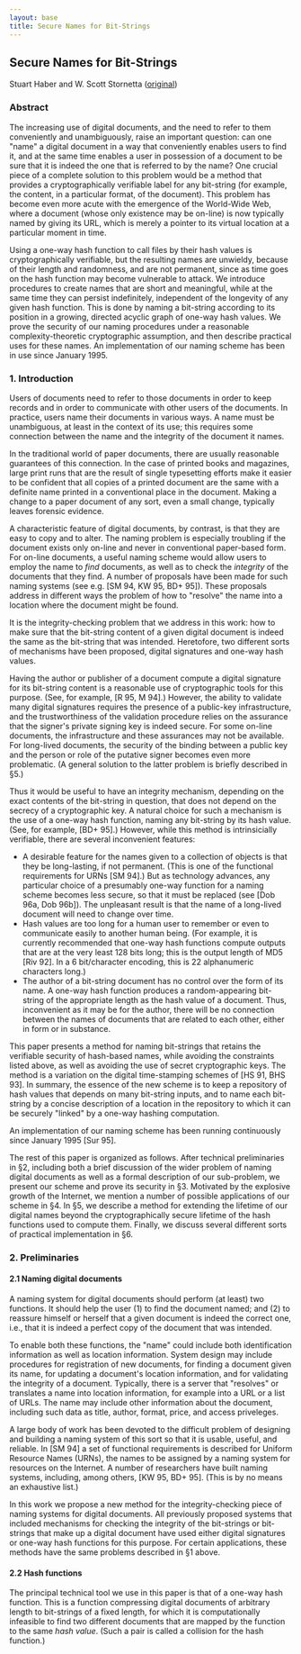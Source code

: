 ```yaml
---
layout: base
title: Secure Names for Bit-Strings
---
```


## Secure Names for Bit-Strings
Stuart Haber and W. Scott Stornetta ([original](secure-names-bit-strings.pdf))

### Abstract
The increasing use of digital documents, and the need to refer to them conveniently and unambiguously, raise an important question: can one "name" a digital document in a way that conveniently enables users to find it, and at the same time enables a user in possession of a document to be sure that it is indeed the one that is referred to by the name? One crucial piece of a complete solution to this problem would be a method that provides a cryptographically verifiable label for any bit-string (for example, the content, in a particular format, of the document). This problem has become even more acute with the emergence of the World-Wide Web, where a document (whose only existence may be on-line) is now typically named by giving its URL, which is merely a pointer to its virtual location at a particular moment in time.

Using a one-way hash function to call files by their hash values is cryptographically verifiable, but the resulting names are unwieldy, because of their length and randomness, and are not permanent, since as time goes on the hash function may become vulnerable to attack. We introduce procedures to create names that are short and meaningful, while at the same time they can persist indefinitely, independent of the longevity of any given hash function. This is done by naming a bit-string according to its position in a growing, directed acyclic graph of one-way hash values. We prove the security of our naming procedures under a reasonable complexity-theoretic cryptographic assumption, and then describe practical uses for these names. An implementation of our naming scheme has been in use since January 1995.

### 1. Introduction
Users of documents need to refer to those documents in order to keep records and in order to communicate with other users of the documents. In practice, users name their documents in various ways. A name must be unambiguous, at least in the context of its use; this requires some connection between the name and the integrity of the document it names.

In the traditional world of paper documents, there are usually reasonable guarantees of this connection. In the case of printed books and magazines, large print runs that are the result of single typesetting efforts make it easier to be confident that all copies of a printed document are the same with a definite name printed in a conventional place in the document. Making a change to a paper document of any sort, even a small change, typically leaves forensic evidence.

A characteristic feature of digital documents, by contrast, is that they are easy to copy and to alter. The naming problem is especially troubling if the document exists only on-line and never in conventional paper-based form. For on-line documents, a useful naming scheme would allow users to employ the name to _find_ documents, as well as to check the _integrity_ of the documents that they find. A number of proposals have been made for such naming systems (see e.g. [SM 94, KW 95, BD+ 95]). These proposals address in different ways the problem of how to "resolve" the name into a location where the document might be found.

It is the integrity-checking problem that we address in this work: how to make sure that the bit-string content of a given digital document is indeed the same as the bit-string that was intended. Heretofore, two different sorts of mechanisms have been proposed, digital signatures and one-way hash values.

Having the author or publisher of a document compute a digital signature for its bit-string content is a reasonable use of cryptographic tools for this purpose. (See, for example, [R 95, M 94].) However, the ability to validate many digital signatures requires the presence of a public-key infrastructure, and the trustworthiness of the validation procedure relies on the assurance that the signer's private signing key is indeed secure. For some on-line documents, the infrastructure and these assurances may not be available. For long-lived documents, the security of the binding between a public key and the person or role of the putative signer becomes even more problematic. (A general solution to the latter problem is briefly described in §5.)

Thus it would be useful to have an integrity mechanism, depending on the exact contents of the bit-string in question, that does not depend on the secrecy of a cryptographic key. A natural choice for such a mechanism is the use of a one-way hash function, naming any bit-string by its hash value. (See, for example, [BD+ 95].) However, while this method is intrinsicially verifiable, there are several inconvenient features:

- A desirable feature for the names given to a collection of objects is that they be long-lasting, if not permanent. (This is one of the functional requirements for URNs [SM 94].) But as technology advances, any particular choice of a presumably one-way function for a naming scheme becomes less secure, so that it must be replaced (see [Dob 96a, Dob 96b]). The unpleasant result is that the name of a long-lived document will need to change over time.
- Hash values are too long for a human user to remember or even to communicate easily to another human being. (For example, it is currently recommended that one-way hash functions compute outputs that are at the very least 128 bits long; this is the output length of MD5 [Riv 92]. In a 6 bit/character encoding, this is 22 alphanumeric characters long.)
- The author of a bit-string document has no control over the form of its name. A one-way hash function produces a random-appearing bit-string of the appropriate length as the hash value of a document. Thus, inconvenient as it may be for the author, there will be no connection between the names of documents that are related to each other, either in form or in substance.

This paper presents a method for naming bit-strings that retains the verifiable security of hash-based names, while avoiding the constraints listed above, as well as avoiding the use of secret cryptographic keys. The method is a variation on the digital time-stamping schemes of [HS 91, BHS 93]. In summary, the essence of the new scheme is to keep a repository of hash values that depends on many bit-string inputs, and to name each bit-string by a concise description of a location in the repository to which it can be securely "linked" by a one-way hashing computation.

An implementation of our naming scheme has been running continuously since January 1995 [Sur 95].

The rest of this paper is organized as follows. After technical preliminaries in §2, including both a brief discussion of the wider problem of naming digital documents as well as a formal description of our sub-problem, we present our scheme and prove its security in §3. Motivated by the explosive growth of the Internet, we mention a number of possible applications of our scheme in §4. In §5, we describe a method for extending the lifetime of our digital names beyond the cryptographically secure lifetime of the hash functions used to compute them. Finally, we discuss several different sorts of practical implementation in §6.

### 2. Preliminaries

#### 2.1 Naming digital documents
A naming system for digital documents should perform (at least) two functions. It should help the user (1) to find the document named; and (2) to reassure himself or herself that a given document is indeed the correct one, i.e., that it is indeed a perfect copy of the document that was intended.

To enable both these functions, the "name" could include both identification information as well as location information. System design may include procedures for registration of new documents, for finding a document given its name, for updating a document's location information, and for validating the integrity of a document. Typically, there is a server that "resolves" or translates a name into location information, for example into a URL or a list of URLs. The name may include other information about the document, including such data as title, author, format, price, and access priveleges.

A large body of work has been devoted to the difficult problem of designing and building a naming system of this sort so that it is usable, useful, and reliable. In [SM 94] a set of functional requirements is described for Uniform Resource Names (URNs), the names to be assigned by a naming system for resources on the Internet. A number of researchers have built naming systems, including, among others, [KW 95, BD+ 95]. (This is by no means an exhaustive list.)

In this work we propose a new method for the integrity-checking piece of naming systems for digital documents. All previously proposed systems that included mechanisms for checking the integrity of the bit-strings or bit-strings that make up a digital document have used either digital signatures or one-way hash functions for this purpose. For certain applications, these methods have the same problems described in §1 above.

#### 2.2 Hash functions
The principal technical tool we use in this paper is that of a one-way hash function. This is a function compressing digital documents of arbitrary length to bit-strings of a fixed length, for which it is computationally infeasible to find two different documents that are mapped by the function to the same _hash value_. (Such a pair is called a collision for the hash function.)